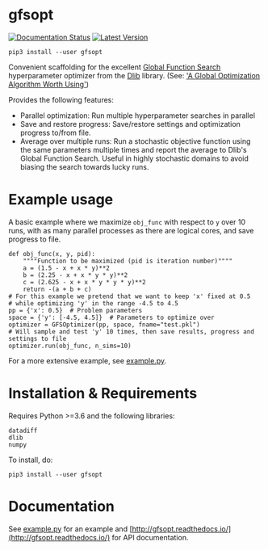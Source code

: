 # gfsopt
[![Documentation Status](https://readthedocs.org/projects/gfsopt/badge/?version=latest)](https://gfsopt.readthedocs.io/en/latest/?badge=latest)
[![Latest Version](https://pypip.in/version/gfsopt/badge.svg)](https://pypi.python.org/pypi/gfsopt/)

`pip3 install --user gfsopt`

Convenient scaffolding for the excellent
[Global Function Search](http://dlib.net/optimization.html#global_function_search) 
hyperparameter optimizer from the [Dlib](http://dlib.net) library. 
(See: ['A Global Optimization Algorithm Worth Using'](http://blog.dlib.net/2017/12/a-global-optimization-algorithm-worth.html))

Provides the following features:
* Parallel optimization: Run multiple hyperparameter searches in parallel
* Save and restore progress: Save/restore settings and optimization progress to/from file. 
* Average over multiple runs: Run a stochastic objective function using the same
parameters multiple times and report the average to Dlib's Global Function
Search. Useful in highly stochastic domains to avoid biasing the search towards
lucky runs.
# Example usage
A basic example where we maximize `obj_func` with respect to `y` over 10 runs,
with as many parallel processes as there are logical cores, and save progress to file.
```
def obj_func(x, y, pid):
    """"Function to be maximized (pid is iteration number)""""
    a = (1.5 - x + x * y)**2
    b = (2.25 - x + x * y * y)**2
    c = (2.625 - x + x * y * y * y)**2
    return -(a + b + c)
# For this example we pretend that we want to keep 'x' fixed at 0.5
# while optimizing 'y' in the range -4.5 to 4.5
pp = {'x': 0.5}  # Problem parameters
space = {'y': [-4.5, 4.5]}  # Parameters to optimize over
optimizer = GFSOptimizer(pp, space, fname="test.pkl")
# Will sample and test 'y' 10 times, then save results, progress and settings to file
optimizer.run(obj_func, n_sims=10)
```
For a more extensive example, see 
[example.py](https://github.com/tsoernes/gfsopt/blob/master/example.py).

# Installation & Requirements
Requires Python >=3.6 and the following libraries:
```
datadiff
dlib
numpy
```

To install, do:

`pip3 install --user gfsopt`

# Documentation
See [example.py](https://github.com/tsoernes/gfsopt/blob/master/example.py) for
an example and [http://gfsopt.readthedocs.io/](http://gfsopt.readthedocs.io/)
for API documentation.
